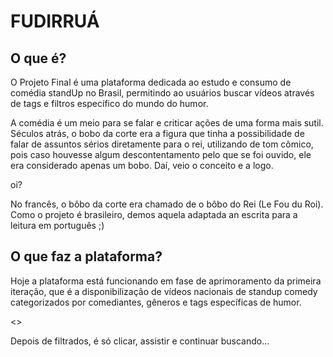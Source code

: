 # FUDIRRUÁ

## O que é?

O Projeto Final é uma plataforma dedicada ao estudo e consumo de comédia standUp no Brasil, permitindo ao usuários buscar vídeos através de tags e filtros específico do mundo do humor.

A comédia é um meio para se falar e criticar ações de uma forma mais sutil. Séculos atrás, o bobo da corte era a figura que tinha a possibilidade de falar de assuntos sérios diretamente para o rei, utilizando de tom cômico, pois caso houvesse algum descontentamento pelo que se foi ouvido, ele era considerado apenas um bobo. Daí, veio o conceito e a logo.

oi?

No francês, o bôbo da corte era chamado de o bôbo do Rei (Le Fou du Roi). Como o projeto é brasileiro, demos aquela adaptada an escrita para a leitura em português ;)


## O que faz a plataforma?

Hoje a plataforma está funcionando em fase de aprimoramento da primeira iteração, que é a disponibilização de vídeos nacionais de standup comedy categorizados por comediantes, gêneros e tags específicas de humor.

<<Imagem>>

Depois de filtrados, é só clicar, assistir e continuar buscando...



